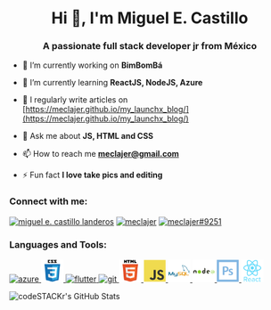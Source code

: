 <h1 align="center">Hi 👋, I'm Miguel E. Castillo</h1>
<h3 align="center">A passionate full stack developer jr from México</h3>

- 🔭 I’m currently working on **BimBomBá**

- 🌱 I’m currently learning **ReactJS, NodeJS, Azure**

- 📝 I regularly write articles on [https://meclajer.github.io/my_launchx_blog/](https://meclajer.github.io/my_launchx_blog/)

- 💬 Ask me about **JS, HTML and CSS**

- 📫 How to reach me **meclajer@gmail.com**

- ⚡ Fun fact **I love take pics and editing**

<h3 align="left">Connect with me:</h3>
<p align="left">
<a href="https://linkedin.com/in/miguel e. castillo landeros" target="blank"><img align="center" src="https://raw.githubusercontent.com/rahuldkjain/github-profile-readme-generator/master/src/images/icons/Social/linked-in-alt.svg" alt="miguel e. castillo landeros" height="30" width="40" /></a>
<a href="https://instagram.com/meclajer" target="blank"><img align="center" src="https://raw.githubusercontent.com/rahuldkjain/github-profile-readme-generator/master/src/images/icons/Social/instagram.svg" alt="meclajer" height="30" width="40" /></a>
<a href="https://discord.gg/meclajer#9251" target="blank"><img align="center" src="https://raw.githubusercontent.com/rahuldkjain/github-profile-readme-generator/master/src/images/icons/Social/discord.svg" alt="meclajer#9251" height="30" width="40" /></a>
</p>

<h3 align="left">Languages and Tools:</h3>
<p align="left"> <a href="https://azure.microsoft.com/en-in/" target="_blank" rel="noreferrer"> <img src="https://www.vectorlogo.zone/logos/microsoft_azure/microsoft_azure-icon.svg" alt="azure" width="40" height="40"/> </a> <a href="https://www.w3schools.com/css/" target="_blank" rel="noreferrer"> <img src="https://raw.githubusercontent.com/devicons/devicon/master/icons/css3/css3-original-wordmark.svg" alt="css3" width="40" height="40"/> </a> <a href="https://flutter.dev" target="_blank" rel="noreferrer"> <img src="https://www.vectorlogo.zone/logos/flutterio/flutterio-icon.svg" alt="flutter" width="40" height="40"/> </a> <a href="https://git-scm.com/" target="_blank" rel="noreferrer"> <img src="https://www.vectorlogo.zone/logos/git-scm/git-scm-icon.svg" alt="git" width="40" height="40"/> </a> <a href="https://www.w3.org/html/" target="_blank" rel="noreferrer"> <img src="https://raw.githubusercontent.com/devicons/devicon/master/icons/html5/html5-original-wordmark.svg" alt="html5" width="40" height="40"/> </a> <a href="https://developer.mozilla.org/en-US/docs/Web/JavaScript" target="_blank" rel="noreferrer"> <img src="https://raw.githubusercontent.com/devicons/devicon/master/icons/javascript/javascript-original.svg" alt="javascript" width="40" height="40"/> </a> <a href="https://www.mysql.com/" target="_blank" rel="noreferrer"> <img src="https://raw.githubusercontent.com/devicons/devicon/master/icons/mysql/mysql-original-wordmark.svg" alt="mysql" width="40" height="40"/> </a> <a href="https://nodejs.org" target="_blank" rel="noreferrer"> <img src="https://raw.githubusercontent.com/devicons/devicon/master/icons/nodejs/nodejs-original-wordmark.svg" alt="nodejs" width="40" height="40"/> </a> <a href="https://www.photoshop.com/en" target="_blank" rel="noreferrer"> <img src="https://raw.githubusercontent.com/devicons/devicon/master/icons/photoshop/photoshop-line.svg" alt="photoshop" width="40" height="40"/> </a> <a href="https://reactjs.org/" target="_blank" rel="noreferrer"> <img src="https://raw.githubusercontent.com/devicons/devicon/master/icons/react/react-original-wordmark.svg" alt="react" width="40" height="40"/> </a> </p>

<!--GitHub Stats-->
<img align="left" alt="codeSTACKr's GitHub Stats" src="https://github-readme-stats.vercel.app/api?username=meclajer&show_icons=true&hide=stars&hide_border=false&title_color=ff652f&icon_color=FFE400&bg_color=09131B&text_color=ffffff&border_color=0c1a25" />
